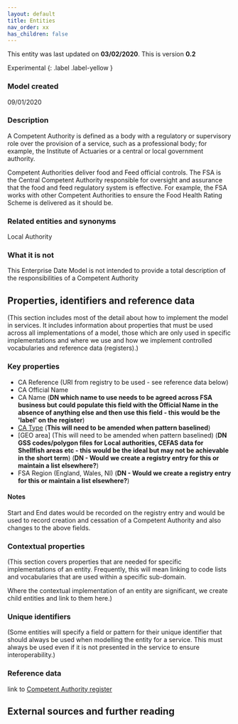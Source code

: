 ```yaml
---
layout: default
title: Entities
nav_order: xx
has_children: false
---
```


This entity was last updated on **03/02/2020**. This is version **0.2**

Experimental
{: .label .label-yellow }

### Model created
09/01/2020

### Description
A Competent Authority is defined as a body with a regulatory or supervisory role over the provision of a service, such as a professional body; for example, the Institute of Actuaries or a central or local government authority.

Competent Authorities deliver food and Feed official controls.  The FSA is the Central Competent Authority responsible for oversight and assurance that the food and feed regulatory system is effective.  For example, the FSA works with other Competent Authorities to ensure the Food Health Rating Scheme is delivered as it should be.

### Related entities and synonyms

Local Authority

### What it is not
This Enterprise Date Model is not intended to provide a total description of the responsibilities of a Competent Authority

## Properties, identifiers and reference data
(This section includes most of the detail about how to implement the model in services. It includes information about properties that must be used across all implementations of a model, those which are only used in specific implementations and where we use and how we implement controlled vocabularies and reference data (registers).)

### Key properties
*   CA Reference (URI from registry to be used - see reference data below)
*   CA Official Name
*   CA Name (**DN which name to use needs to be agreed across FSA business but could populate this field with the Official Name in the absence of anything else and then use this field - this would be the 'label' on the register**)
*   [CA Type](patterns/drafts/competent-authority-type.md) (**This will need to be amended when pattern baselined**)
*   [GEO area] (This will need to be amended when pattern baselined)
    (**DN GSS codes/polygon files for Local authorities, CEFAS data for Shellfish areas etc - this would be the ideal but may not be achievable in the short term**) 
     (**DN - Would we create a registry entry for this or maintain a list elsewhere?**)
*   FSA Region (England, Wales, NI) (**DN - Would we create a registry entry for this or maintain a list elsewhere?**)

#### Notes
Start and End dates would be recorded on the registry entry and would be used to record creation and cessation of a Competent Authority and also changes to the above fields.

### Contextual properties
(This section covers properties that are needed for specific implementations of an entity. Frequently, this will mean linking to code lists and vocabularies that are used within a specific sub-domain.

Where the contextual implementation of an entity are significant, we create child entities and link to them here.)

### Unique identifiers
(Some entities will specify a field or pattern for their unique identifier that should always be used when modelling the entity for a service. This must always be used even if it is not presented in the service to ensure interoperability.)

### Reference data
link to [Competent Authority register](https://data.food.gov.uk/codes/reference-number/_authority)

## External sources and further reading

